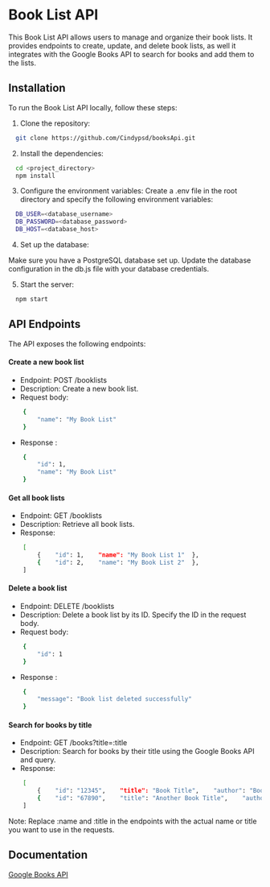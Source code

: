 # Book List API

This Book List API allows users to manage and organize their book lists. It provides endpoints to create, update, and delete book lists, as well it integrates with the Google Books API to search for books and add them to the lists.

## Installation

To run the Book List API locally, follow these steps:

1. Clone the repository:

```bash
  git clone https://github.com/Cindypsd/booksApi.git
```

2. Install the dependencies:

```bash
  cd <project_directory>
  npm install
```

3. Configure the environment variables:
   Create a .env file in the root directory and specify the following environment variables:

```bash
  DB_USER=<database_username>
  DB_PASSWORD=<database_password>
  DB_HOST=<database_host>
```

4. Set up the database:

Make sure you have a PostgreSQL database set up. Update the database configuration in the db.js file with your database credentials.

5. Start the server:

```bash
  npm start
```

## API Endpoints

The API exposes the following endpoints:

#### Create a new book list

- Endpoint: POST /booklists
- Description: Create a new book list.
- Request body:

```bash
    {
        "name": "My Book List"
    }
```

- Response :

```bash
    {
        "id": 1,
        "name": "My Book List"
    }
```

#### Get all book lists

- Endpoint: GET /booklists
- Description: Retrieve all book lists.
- Response:

```bash
    [
        {    "id": 1,    "name": "My Book List 1"  },
        {    "id": 2,    "name": "My Book List 2"  },
    ]

```

#### Delete a book list

- Endpoint: DELETE /booklists
- Description: Delete a book list by its ID. Specify the ID in the request body.
- Request body:

```bash
    {
        "id": 1
    }
```

- Response :

```bash
    {
        "message": "Book list deleted successfully"
    }
```

#### Search for books by title

- Endpoint: GET /books?title=:title
- Description: Search for books by their title using the Google Books API and query.
- Response:

```bash
    [
        {    "id": "12345",    "title": "Book Title",    "author": "Book Author"  },
        {    "id": "67890",    "title": "Another Book Title",    "author": "Another Book Author"  },
    ]
```

Note: Replace :name and :title in the endpoints with the actual name or title you want to use in the requests.

## Documentation

[Google Books API](https://developers.google.com/books/docs/v1/using)
